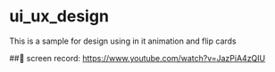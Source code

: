 # ui_ux_design

This is a sample for design using in it animation and flip cards

##🎥 screen record:
https://www.youtube.com/watch?v=JazPiA4zQIU
